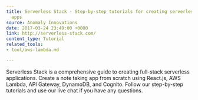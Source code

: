 ```yaml
---
title: Serverless Stack - Step-by-step tutorials for creating serverless React.js
  apps
source: Anomaly Innovations
date: 2017-03-24 23:49:00 +0000
link: http://serverless-stack.com/
content_type: Tutorial
related_tools:
- tool/aws-lambda.md

---
```

Serverless Stack is a comprehensive guide to creating full-stack serverless applications. Create a note taking app from scratch using React.js, AWS Lambda, API Gateway, DynamoDB, and Cognito. Follow our step-by-step tutorials and use our live chat if you have any questions.
